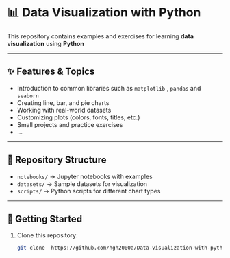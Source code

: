 # 📊 Data Visualization with Python  

This repository contains examples and exercises for learning **data visualization** using **Python**  

---

## ✨ Features & Topics  
- Introduction to common libraries such as `matplotlib` , `pandas` and `seaborn` 
- Creating line, bar, and pie charts  
- Working with real-world datasets  
- Customizing plots (colors, fonts, titles, etc.)  
- Small projects and practice exercises
- ...

---

## 📂 Repository Structure  
- `notebooks/` → Jupyter notebooks with examples  
- `datasets/` → Sample datasets for visualization  
- `scripts/` → Python scripts for different chart types  

---

## 🚀 Getting Started  
1. Clone this repository:  
   ```bash
   git clone  https://github.com/hgh2000a/Data-visualization-with-python
